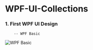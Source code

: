 # WPF-UI-Collections

### 1. First WPF UI Design
        -- WPF Basic
![ WPF Basic](https://github.com/redcican/WPF-UI-Collections/blob/master/WPF%20Basic/sample.png)
